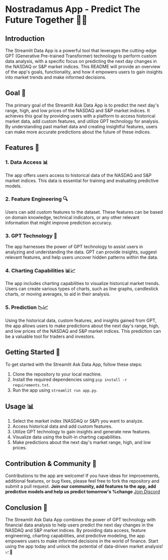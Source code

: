 # Nostradamus App - Predict The Future Together 🧙‍♀️

## Introduction

The Streamlit Data App is a powerful tool that leverages the cutting-edge GPT (Generative Pre-trained Transformer) technology to perform custom data analysis, with a specific focus on predicting the next day changes in the NASDAQ or S&P market indices. 
This README will provide an overview of the app's goals, functionality, and how it empowers users to gain insights into market trends and make informed decisions.

## Goal 🎯

The primary goal of the Streamlit Ask Data App is to predict the next day's range, high, and low prices of the NASDAQ and S&P market indices. 
It achieves this goal by providing users with a platform to access historical market data, add custom features, and utilize GPT technology for analysis. 
By understanding past market data and creating insightful features, users can make more accurate predictions about the future of these indices.

## Features 🚀

### 1. Data Access 📊

The app offers users access to historical data of the NASDAQ and S&P market indices. This data is essential for training and evaluating predictive models.

### 2. Feature Engineering 🔍

Users can add custom features to the dataset. These features can be based on domain knowledge, technical indicators, or any other relevant information that might improve prediction accuracy.

### 3. GPT Technology 🤯

The app harnesses the power of GPT technology to assist users in analyzing and understanding the data. GPT can provide insights, suggest relevant features, and help users uncover hidden patterns within the data.

### 4. Charting Capabilities 📊📈

The app includes charting capabilities to visualize historical market trends. Users can create various types of charts, such as line graphs, candlestick charts, or moving averages, to aid in their analysis.

### 5. Prediction 📉📈

Using the historical data, custom features, and insights gained from GPT, the app allows users to make predictions about the next day's range, high, and low prices of the NASDAQ and S&P market indices. This prediction can be a valuable tool for traders and investors.

## Getting Started 🚀

To get started with the Streamlit Ask Data App, follow these steps:

1. Clone the repository to your local machine.
2. Install the required dependencies using `pip install -r requirements.txt`.
3. Run the app using `streamlit run app.py`.

## Usage 📊

1. Select the market index (NASDAQ or S&P) you want to analyze.
2. Access historical data and add custom features.
3. Utilize GPT technology to gain insights and generate new features.
4. Visualize data using the built-in charting capabilities.
5. Make predictions about the next day's market range, high, and low prices.

## Contribution & Community 🤝

Contributions to the app are welcome! If you have ideas for improvements, additional features, or bug fixes, please feel free to fork the repository and submit a pull request. 
**Join our community, add features to the app, add predictive models and help us predict tomorrow's %change** [Join Discord](https://discord.gg/d2WNmkPaGY)

## Conclusion 🚀

The Streamlit Ask Data App combines the power of GPT technology with financial data analysis to help users predict the next day changes in the NASDAQ and S&P market indices. 
By providing data access, feature engineering, charting capabilities, and predictive modeling, the app empowers users to make informed decisions in the world of finance. 
Start using the app today and unlock the potential of data-driven market analysis! 📈💼
